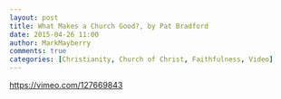 ```yaml
---
layout: post
title: What Makes a Church Good?, by Pat Bradford
date: 2015-04-26 11:00
author: MarkMayberry
comments: true
categories: [Christianity, Church of Christ, Faithfulness, Video]
---
```

https://vimeo.com/127669843
